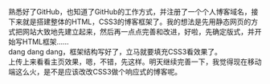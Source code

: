 熟悉好了GitHub，也知道了GitHub的工作方式，并注册了一个个人博客域名，接下来就是搭建整体的HTML，CSS3的博客框架了。我的想法是先用静态网页的方式把网站大致地先建立起来，然后再一点点完善和改进，好啦，先确定版式，并开始写HTML框架……</br>dang dang dang，框架结构写好了，立马就要填充CSS3看效果了。</br>上传上来看看主页效果，嗯，不错，先这样。明天继续完善一下，我觉得现在移动端这么火，是不是应该改改CSS3做个响应式的博客呢。